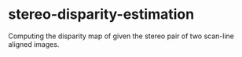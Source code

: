 # stereo-disparity-estimation

Computing the disparity map of given the stereo pair of two scan-line aligned images.
